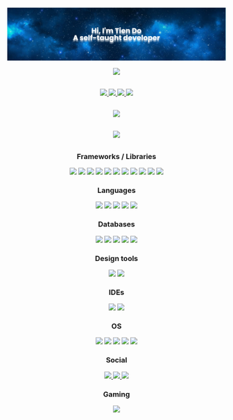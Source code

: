 <p
align="center">
<img
src="./banner.png" />
</p>

<p
align="center">
<img
src="https://komarev.com/ghpvc/?username=tien-dnm" />
</p>

##

<p
align="center">
<a
href="https://github.com/tien-dnm/my-portfolio"
>
<img
src="https://github-readme-stats.vercel.app/api/pin/?username=tien-dnm&repo=my-portfolio&theme=radical" />
</a>
<a
href="https://github.com/tien-dnm/my-resume"
>
<img
src="https://github-readme-stats.vercel.app/api/pin/?username=tien-dnm&repo=my-resume&theme=radical" />
</a>
<a
href="https://github.com/tien-dnm/cms-nodejs-express"
>
<img
src="https://github-readme-stats.vercel.app/api/pin/?username=tien-dnm&repo=cms-nodejs-express&theme=radical" />
</a>
<a
href="https://github.com/tien-dnm/air-conditioner-simulator"
>
<img
src="https://github-readme-stats.vercel.app/api/pin/?username=tien-dnm&repo=air-conditioner-simulator&theme=radical" />
</a>
</p>

##

<p
align="center">
<img
src="https://github-readme-stats.vercel.app/api?username=tien-dnm&theme=radical&show_icons=true" />
</p>

##

<p
align="center">
<a
href="https://open.spotify.com/user/21ng6pc6t5dsqrlbi4c7angny">
<img
src="https://spotify-recently-played-readme.vercel.app/api?user=21ng6pc6t5dsqrlbi4c7angny&width=500&unique=1&count=1" />
</a>
</p>

##

<h3
align="center">
Frameworks / Libraries
</h3>

<p
align="center">
<img
src="https://img.shields.io/badge/.NET-5C2D91?style=for-the-badge&logo=.net&logoColor=white" />
<img
src="https://img.shields.io/badge/node.js-6DA55F?style=for-the-badge&logo=node.js&logoColor=white" />
<img
src="https://img.shields.io/badge/Next-black?style=for-the-badge&logo=next.js&logoColor=white" />
<img
src="https://img.shields.io/badge/express.js-%23404d59.svg?style=for-the-badge&logo=express&logoColor=%2361DAFB" />
<img
src="https://img.shields.io/badge/Flutter-%2302569B.svg?style=for-the-badge&logo=Flutter&logoColor=white" />
<img
src="https://img.shields.io/badge/Ionic-%233880FF.svg?style=for-the-badge&logo=Ionic&logoColor=white" />
<img
src="https://img.shields.io/badge/jquery-%230769AD.svg?style=for-the-badge&logo=jquery&logoColor=white" />
<img
src="https://img.shields.io/badge/react-%2320232a.svg?style=for-the-badge&logo=react&logoColor=%2361DAFB" />
<img
src="https://img.shields.io/badge/vite-%23646CFF.svg?style=for-the-badge&logo=vite&logoColor=white" />
<img
src="https://img.shields.io/badge/bootstrap-%23563D7C.svg?style=for-the-badge&logo=bootstrap&logoColor=white" />
<img
src="https://img.shields.io/badge/tailwindcss-%2338B2AC.svg?style=for-the-badge&logo=tailwind-css&logoColor=white" />
</p>

<h3
align="center">
Languages
</h3>

<p
align="center">
<img
src="https://img.shields.io/badge/c%23-%23239120.svg?style=for-the-badge&logo=c-sharp&logoColor=white" />
<img
src="https://img.shields.io/badge/javascript-%23323330.svg?style=for-the-badge&logo=javascript&logoColor=%23F7DF1E" />
<img
src="https://img.shields.io/badge/dart-%230175C2.svg?style=for-the-badge&logo=dart&logoColor=white" />
<img
src="https://img.shields.io/badge/html5-%23E34F26.svg?style=for-the-badge&logo=html5&logoColor=white" />
<img
src="https://img.shields.io/badge/css3-%231572B6.svg?style=for-the-badge&logo=css3&logoColor=white" />
</p>

<h3
align="center">
Databases
</h3>

<p
align="center">
<img
src="https://img.shields.io/badge/MSSQL%20Sever-CC2927?style=for-the-badge&logo=microsoft%20sql%20server&logoColor=white" />
<img
src="https://img.shields.io/badge/MongoDB-%234ea94b.svg?style=for-the-badge&logo=mongodb&logoColor=white" />
<img
src="https://img.shields.io/badge/mysql-%2300f.svg?style=for-the-badge&logo=mysql&logoColor=white" />
<img
src="https://img.shields.io/badge/redis-%23DD0031.svg?style=for-the-badge&logo=redis&logoColor=white" />
<img
src="https://img.shields.io/badge/sqlite-%2307405e.svg?style=for-the-badge&logo=sqlite&logoColor=white" />
</p>

<h3
align="center">
Design tools
</h3>

<p
align="center">
<img
src="https://img.shields.io/badge/adobe%20photoshop-%2331A8FF.svg?style=for-the-badge&logo=adobe%20photoshop&logoColor=white" />
<img
src="https://img.shields.io/badge/adobe%20illustrator-%23FF9A00.svg?style=for-the-badge&logo=adobe%20illustrator&logoColor=white" />
</p>
<h3
align="center">
IDEs
</h3>
<p
align="center">
<img
src="https://img.shields.io/badge/Visual%20Studio%20Code-0078d7.svg?style=for-the-badge&logo=visual-studio-code&logoColor=white" />
<img
src="https://img.shields.io/badge/Visual%20Studio-5C2D91.svg?style=for-the-badge&logo=visual-studio&logoColor=white" />
</p>

<h3
align="center">
OS
</h3>

<p
align="center">
<img
src="https://img.shields.io/badge/Windows%2011-%230079d5.svg?style=for-the-badge&logo=Windows%2011&logoColor=white" />
<img
src="https://img.shields.io/badge/Ubuntu-E95420?style=for-the-badge&logo=ubuntu&logoColor=white" />
<img
src="https://img.shields.io/badge/mac%20os-000000?style=for-the-badge&logo=macos&logoColor=F0F0F0" />
<img
src="https://img.shields.io/badge/Android-3DDC84?style=for-the-badge&logo=android&logoColor=white" />
<img
src="https://img.shields.io/badge/iOS-000000?style=for-the-badge&logo=ios&logoColor=white" />
</p>

<h3
align="center">
Social
</h3>

<p
align="center">
<a
href="https://www.linkedin.com/in/tiendnm/"
>
<img
src="https://img.shields.io/badge/linkedin-%230077B5.svg?style=for-the-badge&logo=linkedin&logoColor=white" />
</a>
<a
href="https://twitter.com/tien_dnm"
>
<img
src="https://img.shields.io/badge/Twitter-%231DA1F2.svg?style=for-the-badge&logo=Twitter&logoColor=white" />
</a>
<a
href="http://www.tien-dnm.com"
>
<img
src="https://img.shields.io/badge/My%20portfolio-%23D83B7D.svg?style=for-the-badge" />
</a>

</p>

<h3
align="center">
Gaming
</h3>

<p
align="center">
    <a
    href="https://steamcommunity.com/id/miticute/"
    >
    <img
src="https://img.shields.io/badge/steam-%23000000.svg?style=for-the-badge&logo=steam&logoColor=white" />
    </a>
</p>
